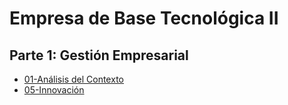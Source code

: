 # Empresa de Base Tecnológica II

## Parte 1: Gestión Empresarial
- [01-Análisis del Contexto](01-Análisis%20del%20Contexto.md)
- [05-Innovación](05-Innovación.md)